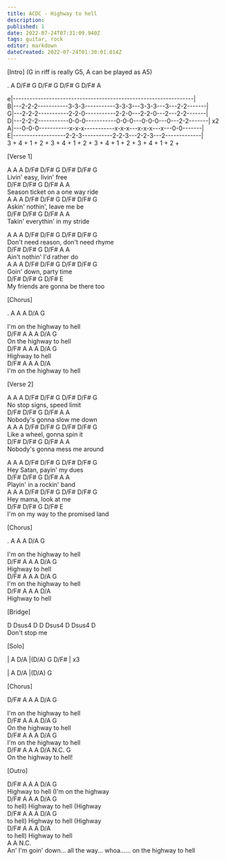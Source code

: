 ```yaml
---
title: ACDC - Highway to hell
description: 
published: 1
date: 2022-07-24T07:31:09.940Z
tags: guitar, rock
editor: markdown
dateCreated: 2022-07-24T01:30:01.014Z
---
```


\[Intro\] (G in riff is really G5, A can be played as A5)

.     A              D/F# G          D/F# G  D/F# G  D/F# A

e|-----------------------------------------------------------------|  
B|---2-2-2-----------3-3-3-----------3-3-3---3-3-3---3---2-2-------|  
G|---2-2-2-----------2-2-0-----------2-2-0---2-2-0---2---2-2-------|  
D|---2-2-2-----------0-0-0-----------0-0-0---0-0-0---0---2-2-------| x2  
A|---0-0-0-----------x-x-x-----------x-x-x---x-x-x---x---0-0-------|  
E|-------------------2-2-3-----------2-2-3---2-2-3---2-------------|  
3 + 4 + 1 + 2 + 3 + 4 + 1 + 2 + 3 + 4 + 1 + 2 + 3 + 4 + 1 + 2 +

\[Verse 1\]

A A A D/F# D/F# G D/F# D/F# G  
Livin' easy, livin' free  
D/F# D/F# G D/F# A A  
Season ticket on a one way ride  
A A A D/F# D/F# G D/F# D/F# G  
Askin' nothin', leave me be  
D/F# D/F# G D/F# A A  
Takin' everythin' in my stride

A A A D/F# D/F# G D/F# D/F# G  
Don't need reason, don't need rhyme  
D/F# D/F# G D/F# A A  
Ain't nothin' I'd rather do  
A A A D/F# D/F# G D/F# D/F# G  
Goin' down, party time  
D/F# D/F# G D/F# E  
My friends are gonna be there too

\[Chorus\]

.       A   A   A  D/A      G

I'm on the highway to hell  
D/F# A A A D/A G  
On the highway to hell  
D/F# A A A D/A G  
Highway to hell  
D/F# A A A D/A  
I'm on the highway to hell

\[Verse 2\]

A A A D/F# D/F# G D/F# D/F# G  
No stop signs, speed limit  
D/F# D/F# G D/F# A A  
Nobody's gonna slow me down  
A A A D/F# D/F# G D/F# D/F# G  
Like a wheel, gonna spin it  
D/F# D/F# G D/F# A A  
Nobody's gonna mess me around

A A A D/F# D/F# G D/F# D/F# G  
Hey Satan, payin' my dues  
D/F# D/F# G D/F# A A  
Playin' in a rockin' band  
A A A D/F# D/F# G D/F# D/F# G  
Hey mama, look at me  
D/F# D/F# G D/F# E  
I'm on my way to the promised land

\[Chorus\]

.      A   A   A  D/A      G

I'm on the highway to hell  
D/F# A A A D/A G  
Highway to hell  
D/F# A A A D/A G  
I'm on the highway to hell  
D/F# A A A D/A  
Highway to hell

\[Bridge\]

D Dsus4 D D Dsus4 D Dsus4 D  
Don't stop me

\[Solo\]

| A D/A |(D/A) G D/F# | x3

| A D/A |(D/A) G

\[Chorus\]

D/F#   A   A   A  D/A      G

I'm on the highway to hell  
D/F# A A A D/A G  
On the highway to hell  
D/F# A A A D/A G  
I'm on the highway to hell  
D/F# A A A D/A N.C. G  
On the highway to hell!

\[Outro\]

D/F# A A A D/A G  
Highway to hell (I'm on the highway  
D/F# A A A D/A G  
to hell) Highway to hell (Highway  
D/F# A A A D/A G  
to hell) Highway to hell (Highway  
D/F# A A A D/A  
to hell) Highway to hell  
A A N.C.  
An' I'm goin' down... all the way... whoa...... on the highway to hell